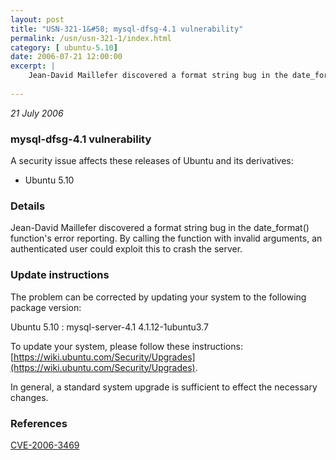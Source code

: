 ```yaml
---
layout: post
title: "USN-321-1&#58; mysql-dfsg-4.1 vulnerability"
permalink: /usn/usn-321-1/index.html
category: [ ubuntu-5.10]
date: 2006-07-21 12:00:00
excerpt: |
    Jean-David Maillefer discovered a format string bug in the date_format() function&#39;s error reporting. By calling the function with invalid arguments, an authenticated user could exploit this to crash the server.
    
--- 
```

 
 

*21 July 2006*

### mysql-dfsg-4.1 vulnerability

A security issue affects these releases of Ubuntu and its derivatives:

* Ubuntu 5.10

### Details

Jean-David Maillefer discovered a format string bug in the date_format() function&#39;s error reporting. By calling the function with invalid arguments, an authenticated user could exploit this to crash the server.

### Update instructions

The problem can be corrected by updating your system to the following package version:

Ubuntu 5.10
 : mysql-server-4.1 <span>4.1.12-1ubuntu3.7</span>

To update your system, please follow these instructions: [https://wiki.ubuntu.com/Security/Upgrades](https://wiki.ubuntu.com/Security/Upgrades).

In general, a standard system upgrade is sufficient to effect the necessary changes.

### References

 
 [CVE-2006-3469](http://people.ubuntu.com/~ubuntu-security/cve/CVE-2006-3469)
 

